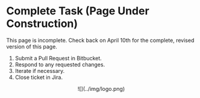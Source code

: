 # Complete Task (Page Under Construction)

This page is incomplete. Check back on April 10th for the complete, revised version of this page.

1. Submit a Pull Request in Bitbucket.
2. Respond to any requested changes.
3. Iterate if necessary.
4. Close ticket in Jira.

<center id="footer">
  ![](../img/logo.png)
</center>
